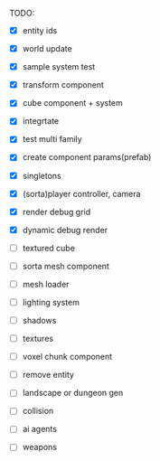 TODO:
- [x] entity ids
- [x] world update
- [x] sample system test
- [x] transform component
- [x] cube component + system
- [x] integrtate
- [x] test multi family
- [x] create component params(prefab)
- [x] singletons
- [x] (sorta)player controller, camera
- [x] render debug grid
- [x] dynamic debug render
- [ ] textured cube
- [ ] sorta mesh component
- [ ] mesh loader
- [ ] lighting system
- [ ] shadows
- [ ] textures
- [ ] voxel chunk component
- [ ] remove entity

- [ ] landscape or dungeon gen
- [ ] collision
- [ ] ai agents
- [ ] weapons
